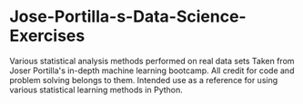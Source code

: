 # Jose-Portilla-s-Data-Science-Exercises
Various statistical analysis methods performed on real data sets Taken from Joser Portilla's in-depth machine learning bootcamp. All credit for code and problem solving belongs to them. Intended use as a reference for using various statistical learning methods in Python.
